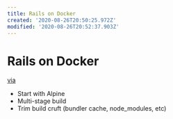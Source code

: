 ```yaml
---
title: Rails on Docker
created: '2020-08-26T20:50:25.972Z'
modified: '2020-08-26T20:52:37.903Z'
---
```


# Rails on Docker

[via](https://ledermann.dev/blog/2018/04/19/dockerize-rails-the-lean-way/)

- Start with Alpine
- Multi-stage build
- Trim build cruft (bundler cache, node_modules, etc)
